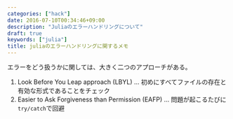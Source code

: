 ```yaml
---
categories: ["hack"]
date: 2016-07-10T00:34:46+09:00
description: "Juliaのエラーハンドリングについて"
draft: true
keywords: ["julia"]
title: juliaのエラーハンドリングに関するメモ
---
```


エラーをどう扱うかに関しては、大きく二つのアプローチがある。

1. Look Before You Leap approach (LBYL) ... 初めにすべてファイルの存在と有効な形式であることをチェック
2. Easier to Ask Forgiveness than Permission (EAFP) ... 問題が起こるたびに`try/catch`で回避



